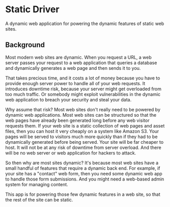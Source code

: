 # Static Driver

A dynamic web application for powering the dynamic features of static web sites.

## Background

Most modern web sites are dynamic.  When you request a URL, a web server passes your request to a
web application that queries a database and dynamically generates a web page and then sends it to
you.

That takes precious time, and it costs a lot of money because you have to provide enough server
power to handle all of your web requests.  It introduces downtime risk, because your server might
get overloaded from too much traffic.  Or somebody might exploit vulnerabilities in the dynamic
web application to breach your security and steal your data.

Why assume that risk?  Most web sites don't really need to be powered by dynamic web applications.
Most web sites can be structured so that the web pages have already been generated long before any
web visitor requests them.  If your web site is a static collection of web pages and asset files,
then you can host it very cheaply on a system like Amazon S3.  Your pages will be served to visitors
much more quickly than if they had to be dynamically generated before being served.  Your site will
be far cheaper to host.  It will not be at any risk of downtime from server overload.  And there
will be no web server or web application for hackers to attack.

So then why are most sites dynamic?  It's because most web sites have a small handful of features
that require a dynamic back end.  For example, if your site has a "contact" web form, then you need
some dynamic web app to handle those form submissions.  And you might need a web-based admin
system for managing content.

This app is for powering those few dynamic features in a web site, so that the rest of the site can
be static.